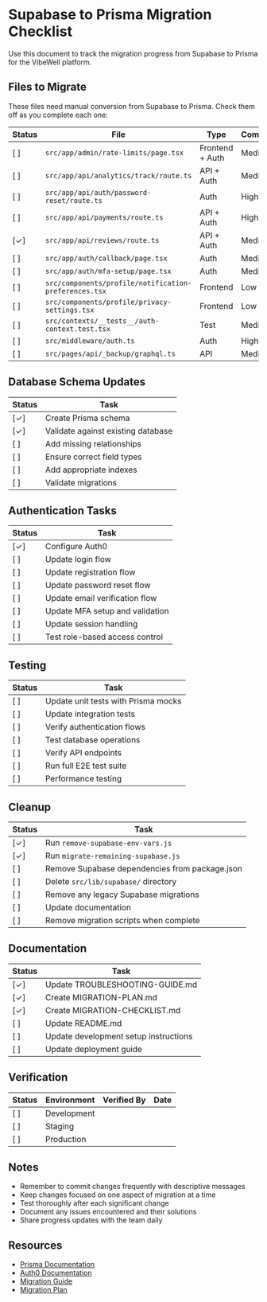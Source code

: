 # Supabase to Prisma Migration Checklist

Use this document to track the migration progress from Supabase to Prisma for the VibeWell platform.

## Files to Migrate

These files need manual conversion from Supabase to Prisma. Check them off as you complete each one:

| Status | File | Type | Complexity |
|--------|------|------|------------|
| [ ] | `src/app/admin/rate-limits/page.tsx` | Frontend + Auth | Medium |
| [ ] | `src/app/api/analytics/track/route.ts` | API + Auth | Medium |
| [ ] | `src/app/api/auth/password-reset/route.ts` | Auth | High |
| [ ] | `src/app/api/payments/route.ts` | API + Auth | High |
| [✓] | `src/app/api/reviews/route.ts` | API + Auth | Medium |
| [ ] | `src/app/auth/callback/page.tsx` | Auth | Medium |
| [ ] | `src/app/auth/mfa-setup/page.tsx` | Auth | Medium |
| [ ] | `src/components/profile/notification-preferences.tsx` | Frontend | Low |
| [ ] | `src/components/profile/privacy-settings.tsx` | Frontend | Low |
| [ ] | `src/contexts/__tests__/auth-context.test.tsx` | Test | Medium |
| [ ] | `src/middleware/auth.ts` | Auth | High |
| [ ] | `src/pages/api/_backup/graphql.ts` | API | Medium |

## Database Schema Updates

| Status | Task |
|--------|------|
| [✓] | Create Prisma schema |
| [✓] | Validate against existing database |
| [ ] | Add missing relationships |
| [ ] | Ensure correct field types |
| [ ] | Add appropriate indexes |
| [ ] | Validate migrations |

## Authentication Tasks

| Status | Task |
|--------|------|
| [✓] | Configure Auth0 |
| [ ] | Update login flow |
| [ ] | Update registration flow |
| [ ] | Update password reset flow |
| [ ] | Update email verification flow |
| [ ] | Update MFA setup and validation |
| [ ] | Update session handling |
| [ ] | Test role-based access control |

## Testing

| Status | Task |
|--------|------|
| [ ] | Update unit tests with Prisma mocks |
| [ ] | Update integration tests |
| [ ] | Verify authentication flows |
| [ ] | Test database operations |
| [ ] | Verify API endpoints |
| [ ] | Run full E2E test suite |
| [ ] | Performance testing |

## Cleanup

| Status | Task |
|--------|------|
| [✓] | Run `remove-supabase-env-vars.js` |
| [✓] | Run `migrate-remaining-supabase.js` |
| [ ] | Remove Supabase dependencies from package.json |
| [ ] | Delete `src/lib/supabase/` directory |
| [ ] | Remove any legacy Supabase migrations |
| [ ] | Update documentation |
| [ ] | Remove migration scripts when complete |

## Documentation

| Status | Task |
|--------|------|
| [✓] | Update TROUBLESHOOTING-GUIDE.md |
| [✓] | Create MIGRATION-PLAN.md |
| [✓] | Create MIGRATION-CHECKLIST.md |
| [ ] | Update README.md |
| [ ] | Update development setup instructions |
| [ ] | Update deployment guide |

## Verification

| Status | Environment | Verified By | Date |
|--------|-------------|-------------|------|
| [ ] | Development | | |
| [ ] | Staging | | |
| [ ] | Production | | |

## Notes

- Remember to commit changes frequently with descriptive messages
- Keep changes focused on one aspect of migration at a time
- Test thoroughly after each significant change
- Document any issues encountered and their solutions
- Share progress updates with the team daily

## Resources

- [Prisma Documentation](https://www.prisma.io/docs/)
- [Auth0 Documentation](https://auth0.com/docs/)
- [Migration Guide](./supabase-to-prisma-migration.md)
- [Migration Plan](./MIGRATION-PLAN.md) 
